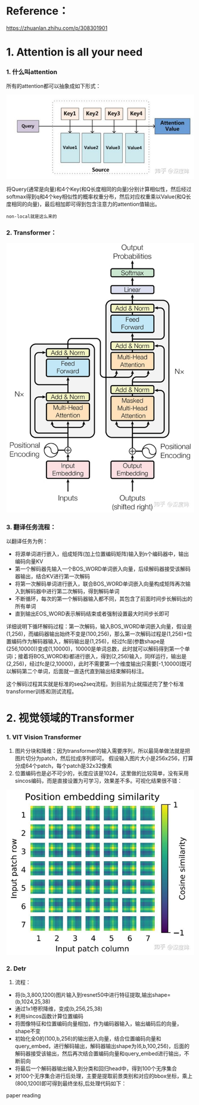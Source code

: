 # Reference：

https://zhuanlan.zhihu.com/p/308301901

# 1. Attention is all your need

### 1. 什么叫attention

所有的attention都可以抽象成如下形式：

![img](../material/v2-b40f05b5957b7f7cef7a10e4c97932a2_1440w.jpg)

将Query(通常是向量)和4个Key(和Q长度相同的向量)分别计算相似性，然后经过softmax得到q和4个key相似性的概率权重分布，然后对应权重乘以Value(和Q长度相同的向量)，最后相加即可得到包含注意力的attention值输出。

~~~~Note
non-local就是这么来的
~~~~

### 2. Transformer：

![img](../material/v2-ffe28891154105a83ca3ae505fe9948e_1440w.jpg)

### 3. 翻译任务流程：

以翻译任务为例：

- 将源单词进行嵌入，组成矩阵(加上位置编码矩阵)输入到n个编码器中，输出编码向量KV
- 第一个解码器先输入一个BOS_WORD单词嵌入向量，后续解码器接受该解码器输出，结合KV进行第一次解码
- 将第一次解码单词进行嵌入，联合BOS_WORD单词嵌入向量构成矩阵再次输入到解码器中进行第二次解码，得到解码单词
- 不断循环，每次的第一个解码器输入都不同，其包含了前面时间步长解码出的所有单词
- 直到输出EOS_WORD表示解码结束或者强制设置最大时间步长即可

详细说明下循环解码过程：第一次解码，输入BOS_WORD单词嵌入向量，假设是(1,256)，而编码器输出始终不变是(100,256)，那么第一次解码过程是(1,256)+位置编码作为解码器输入，解码输出是(1,256)，经过fc层(参数shape是(256,10000))变成(1,10000)，10000是单词总数，此时就可以解码得到第一个单词i；接着将BOS_WORD和i都进行嵌入，得到(2,256)输入，同样运行，输出是(2,256)，经过fc是(2,10000)，此时不需要第一个维度输出只需要[-1,10000]既可以解码第二个单词，后面就一直迭代直到输出结束解码标注。

这个解码过程其实就是标准的seq2seq流程。到目前为止就描述完了整个标准transformer训练和测试流程。

# 2. 视觉领域的Transformer

### 1. VIT Vision Transformer

1. 图片分块和降维：因为transformer的输入需要序列，所以最简单做法就是把图片切分为patch，然后拉成序列即可。 假设输入图片大小是256x256，打算分成64个patch，每个patch是32x32像素
2. 位置编码也是必不可少的，长度应该是1024，这里做的比较简单，没有采用sincos编码，而是直接设置为可学习，效果差不多。可视化结果很不错：

![img](../material/v2-b050450f9b6d66e4e4f54ff90be9a9cd_1440w.jpg)

### 2. Detr

1. 流程：

- 将(b,3,800,1200)图片输入到resnet50中进行特征提取,输出shape=(b,1024,25,38)
- 通过1x1卷积降维，变成(b,256,25,38)
- 利用sincos函数计算位置编码
- 将图像特征和位置编码向量相加，作为编码器输入，输出编码后的向量，shape不变
- 初始化全0的(100,b,256)的输出嵌入向量，结合位置编码向量和query_embed，进行解码输出，解码器输出shape为(6,b,100,256)，后面的解码器接受该输出，然后再次结合置编码向量和query_embed进行输出，不断前向
- 将最后一个解码器输出输入到分类和回归head中，得到100个无序集合
- 对100个无序集合进行后处理，主要是提取前景类别和对应的bbox坐标，乘上(800,1200)即可得到最终坐标,后处理代码如下：



paper reading

